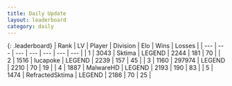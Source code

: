```yaml
---
title: Daily Update
layout: leaderboard
category: daily
---
```


{: .leaderboard}
| Rank | LV | Player | Division | Elo | Wins | Losses |
| --- | --- | --- | --- | --- | --- | --- |
| <span data-change="0">1</span> | 3043 | <span title="ID: 353063">Sktima</span> | LEGEND | <span data-change="0">2244</span> | <span data-change="0">181</span> | <span data-change="0">70</span> |
| <span data-change="0">2</span> | 1516 | <span title="ID: 41925">lucapoke</span> | LEGEND | <span data-change="0">2239</span> | <span data-change="0">157</span> | <span data-change="0">45</span> |
| <span data-change="0">3</span> | 1160 | <span title="ID: 544038">297974</span> | LEGEND | <span data-change="0">2210</span> | <span data-change="0">70</span> | <span data-change="0">19</span> |
| <span data-change="0">4</span> | 1887 | <span title="ID: 261794">MalwareHD</span> | LEGEND | <span data-change="30">2193</span> | <span data-change="16">190</span> | <span data-change="5">83</span> |
| <span data-change="3">5</span> | 1474 | <span title="ID: 402846">RefractedSktima</span> | LEGEND | <span data-change="41">2186</span> | <span data-change="21">70</span> | <span data-change="3">25</span> |